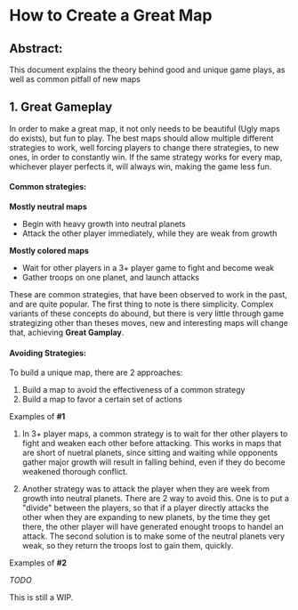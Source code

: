 # How to Create a Great Map

## Abstract:
This document explains the theory behind good and unique game plays, as well as common pitfall of new maps

## 1. Great Gameplay
In order to make a great map, it not only needs to be beautiful (Ugly maps do exists), but fun to play. The best maps should allow multiple different strategies to work, well forcing players to change there strategies, to new ones, in order to constantly win. If the same strategy works for every map, whichever player perfects it, will always win, making the game less fun.
#### Common strategies:
<b>Mostly neutral maps</b>
* Begin with heavy growth into neutral planets
* Attack the other player immediately, while they are weak from growth

<b>Mostly colored maps</b>
* Wait for other players in a 3+ player game to fight and become weak
* Gather troops on one planet, and launch attacks

These are common strategies, that have been observed to work in the past, and are quite popular. The first thing to note is there simplicity. Complex variants of these concepts do abound, but there is very little through game strategizing other than theses moves, new and interesting maps will change that, achieving __Great Gamplay__.

#### Avoiding Strategies:
To build a unique map, there are 2 approaches:

1. Build a map to avoid the effectiveness of a common strategy
2. Build a map to favor a certain set of actions

Examples of __#1__

1. In 3+ player maps, a common strategy is to wait for ther other players to fight and weaken each other before attacking. This works in maps that are short of nuetral planets, since sitting and waiting while opponents gather major growth will result in falling behind, even if they do become weakened thorough conflict.

1. Another strategy was to attack the player when they are week from growth into neutral planets. There are 2 way to avoid this. One is to put a "divide" between the players, so that if a player directly attacks the other when they are expanding to new planets, by the time they get there, the other player will have generated enought troops to handel an attack. The second solution is to make some of the neutral planets very weak, so they return the troops lost to gain them, quickly.

Examples of __#2__

_TODO_




This is still a WIP.
